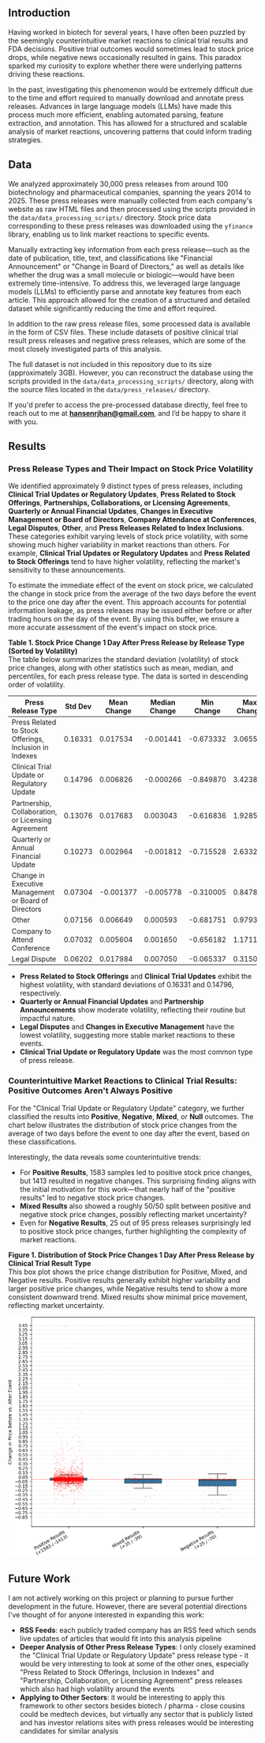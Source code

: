 ## Introduction
Having worked in biotech for several years, I have often been puzzled by the seemingly counterintuitive market reactions to clinical trial results and FDA decisions. Positive trial outcomes would sometimes lead to stock price drops, while negative news occasionally resulted in gains. This paradox sparked my curiosity to explore whether there were underlying patterns driving these reactions. 

In the past, investigating this phenomenon would be extremely difficult due to the time and effort required to manually download and annotate press releases. Advances in large language models (LLMs) have made this process much more efficient, enabling automated parsing, feature extraction, and annotation. This has allowed for a structured and scalable analysis of market reactions, uncovering patterns that could inform trading strategies.


## Data
We analyzed approximately 30,000 press releases from around 100 biotechnology and pharmaceutical companies, spanning the years 2014 to 2025. These press releases were manually collected from each company's website as raw HTML files and then processed using the scripts provided in the `data/data_processing_scripts/` directory. Stock price data corresponding to these press releases was downloaded using the `yfinance` library, enabling us to link market reactions to specific events.

Manually extracting key information from each press release—such as the date of publication, title, text, and classifications like "Financial Announcement" or "Change in Board of Directors," as well as details like whether the drug was a small molecule or biologic—would have been extremely time-intensive. To address this, we leveraged large language models (LLMs) to efficiently parse and annotate key features from each article. This approach allowed for the creation of a structured and detailed dataset while significantly reducing the time and effort required.

In addition to the raw press release files, some processed data is available in the form of CSV files. These include datasets of positive clinical trial result press releases and negative press releases, which are some of the most closely investigated parts of this analysis.

The full dataset is not included in this repository due to its size (approximately 3GB). However, you can reconstruct the database using the scripts provided in the `data/data_processing_scripts/` directory, along with the source files located in the `data/press_releases/` directory.

If you'd prefer to access the pre-processed database directly, feel free to reach out to me at **hansenrjhan@gmail.com**, and I’d be happy to share it with you.

## Results

### Press Release Types and Their Impact on Stock Price Volatility

We identified approximately 9 distinct types of press releases, including **Clinical Trial Updates or Regulatory Updates**, **Press Related to Stock Offerings**, **Partnerships, Collaborations, or Licensing Agreements**, **Quarterly or Annual Financial Updates**, **Changes in Executive Management or Board of Directors**, **Company Attendance at Conferences**, **Legal Disputes**, **Other**, and **Press Releases Related to Index Inclusions**. These categories exhibit varying levels of stock price volatility, with some showing much higher variability in market reactions than others. For example, **Clinical Trial Updates or Regulatory Updates** and **Press Related to Stock Offerings** tend to have higher volatility, reflecting the market's sensitivity to these announcements.

To estimate the immediate effect of the event on stock price, we calculated the change in stock price from the average of the two days before the event to the price one day after the event. This approach accounts for potential information leakage, as press releases may be issued either before or after trading hours on the day of the event. By using this buffer, we ensure a more accurate assessment of the event's impact on stock price.

**Table 1. Stock Price Change 1 Day After Press Release by Release Type (Sorted by Volatility)**  
The table below summarizes the standard deviation (volatility) of stock price changes, along with other statistics such as mean, median, and percentiles, for each press release type. The data is sorted in descending order of volatility.

| Press Release Type                                      | Std Dev | Mean Change | Median Change | Min Change | Max Change | 25th Percentile | 75th Percentile | Count |
|---------------------------------------------------------|---------|-------------|---------------|------------|------------|-----------------|-----------------|-------|
| Press Related to Stock Offerings, Inclusion in Indexes | 0.16331 | 0.017534    | -0.001441     | -0.673332  | 3.065537   | -0.036009       | 0.035415        | 2402  |
| Clinical Trial Update or Regulatory Update             | 0.14796 | 0.006826    | -0.000266     | -0.849870  | 3.423897   | -0.022527       | 0.023950        | 7247  |
| Partnership, Collaboration, or Licensing Agreement     | 0.13076 | 0.017683    | 0.003043      | -0.616836  | 1.928587   | -0.017324       | 0.028662        | 1306  |
| Quarterly or Annual Financial Update                   | 0.10273 | 0.002964    | -0.001812     | -0.715528  | 2.633242   | -0.036001       | 0.033297        | 4276  |
| Change in Executive Management or Board of Directors   | 0.07304 | -0.001377   | -0.005778     | -0.310005  | 0.847846   | -0.035288       | 0.020359        | 1196  |
| Other                                                  | 0.07156 | 0.006649    | 0.000593      | -0.681751  | 0.979390   | -0.016893       | 0.021230        | 3017  |
| Company to Attend Conference                           | 0.07032 | 0.005604    | 0.001650      | -0.656182  | 1.171123   | -0.025438       | 0.029169        | 4777  |
| Legal Dispute                                          | 0.06202 | 0.017984    | 0.007050      | -0.065337  | 0.315043   | -0.007444       | 0.020771        | 90    |

- **Press Related to Stock Offerings** and **Clinical Trial Updates** exhibit the highest volatility, with standard deviations of 0.16331 and 0.14796, respectively.
- **Quarterly or Annual Financial Updates** and **Partnership Announcements** show moderate volatility, reflecting their routine but impactful nature.
- **Legal Disputes** and **Changes in Executive Management** have the lowest volatility, suggesting more stable market reactions to these events.
- **Clinical Trial Update or Regulatory Update** was the most common type of press release. 



### Counterintuitive Market Reactions to Clinical Trial Results: Positive Outcomes Aren't Always Positive

For the "Clinical Trial Update or Regulatory Update" category, we further classified the results into **Positive**, **Negative**, **Mixed**, or **Null** outcomes. The chart below illustrates the distribution of stock price changes from the average of two days before the event to one day after the event, based on these classifications.

Interestingly, the data reveals some counterintuitive trends:
- For **Positive Results**, 1583 samples led to positive stock price changes, but 1413 resulted in negative changes. This surprising finding aligns with the initial motivation for this work—that nearly half of the "positive results" led to negative stock price changes.
- **Mixed Results** also showed a roughly 50/50 split between positive and negative stock price changes, possibly reflecting market uncertainty? 
- Even for **Negative Results**, 25 out of 95 press releases surprisingly led to positive stock price changes, further highlighting the complexity of market reactions.

**Figure 1. Distribution of Stock Price Changes 1 Day After Press Release by Clinical Trial Result Type**  
This box plot shows the price change distribution for Positive, Mixed, and Negative results. Positive results generally exhibit higher variability and larger positive price changes, while Negative results tend to show a more consistent downward trend. Mixed results show minimal price movement, reflecting market uncertainty.

![Distribution of Price Change by Event Type](images/result_type_distribution.png)


## Future Work
I am not actively working on this project or planning to pursue further development in the future. However, there are several potential directions I've thought of for anyone interested in expanding this work:

- **RSS Feeds**: each publicly traded company has an RSS feed which sends live updates of articles that would fit into this analysis pipeline
- **Deeper Analysis of Other Press Release Types**: I only closely examined the "Clinical Trial Update or Regulatory Update" press release type - it would be very interesting to look at some of the other ones, especially "Press Related to Stock Offerings, Inclusion in Indexes" and "Partnership, Collaboration, or Licensing Agreement" press releases which also had high volatility around the events
- **Applying to Other Sectors**: it would be interesting to apply this framework to other sectors besides biotech / pharma - close cousins could be medtech devices, but virtually any sector that is publicly listed and has investor relations sites with press releases would be interesting candidates for similar analysis
